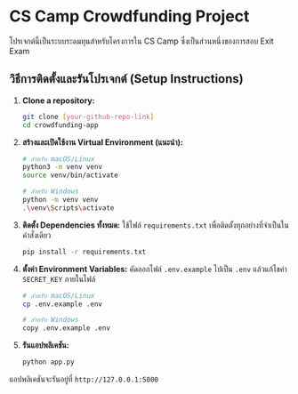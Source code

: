 # CS Camp Crowdfunding Project

โปรเจกต์นี้เป็นระบบระดมทุนสำหรับโครงการใน CS Camp ซึ่งเป็นส่วนหนึ่งของการสอบ Exit Exam

## วิธีการติดตั้งและรันโปรเจกต์ (Setup Instructions)

1.  **Clone a repository:**

    ```bash
    git clone [your-github-repo-link]
    cd crowdfunding-app
    ```

2.  **สร้างและเปิดใช้งาน Virtual Environment (แนะนำ):**

    ```bash
    # สำหรับ macOS/Linux
    python3 -m venv venv
    source venv/bin/activate

    # สำหรับ Windows
    python -m venv venv
    .\venv\Scripts\activate
    ```

3.  **ติดตั้ง Dependencies ทั้งหมด:**
    ใช้ไฟล์ `requirements.txt` เพื่อติดตั้งทุกอย่างที่จำเป็นในคำสั่งเดียว

    ```bash
    pip install -r requirements.txt
    ```

4.  **ตั้งค่า Environment Variables:**
    คัดลอกไฟล์ `.env.example` ไปเป็น `.env` แล้วแก้ไขค่า `SECRET_KEY` ภายในไฟล์

    ```bash
    # สำหรับ macOS/Linux
    cp .env.example .env

    # สำหรับ Windows
    copy .env.example .env
    ```

5.  **รันแอปพลิเคชัน:**
    ```bash
    python app.py
    ```

แอปพลิเคชันจะรันอยู่ที่ `http://127.0.0.1:5000`
